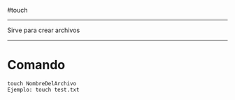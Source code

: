 #touch

---

Sirve para crear archivos

---
# Comando

```shell
touch NombreDelArchivo
Ejemplo: touch test.txt
```